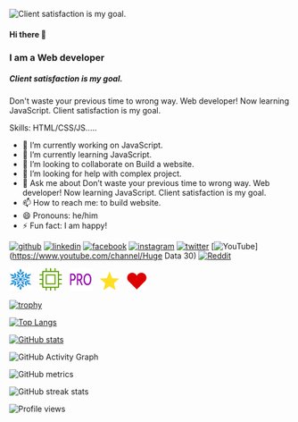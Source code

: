 ![Client satisfaction is my goal.](https://media.licdn.com/dms/image/D5616AQHB7jWkRluDoQ/profile-displaybackgroundimage-shrink_350_1400/0/1678638951692?e=1697673600&v=beta&t=Z7oyzYM_umy1R5VfPWSnbMpzLQlFoqrtzMhLtVQFJJc)

#### Hi there 👋
### I am a Web developer
##### Client satisfaction is my goal.


Don't waste your previous time to wrong way. Web developer! Now learning JavaScript. Client satisfaction is my goal.

Skills: HTML/CSS/JS.....

- 🔭 I’m currently working on JavaScript. 
- 🌱 I’m currently learning JavaScript. 
- 👯 I’m looking to collaborate on Build a website. 
- 🤔 I’m looking for help with complex project. 
- 💬 Ask me about Don’t waste your previous time to wrong way. Web developer! Now learning JavaScript. Client satisfaction is my goal. 
- 📫 How to reach me: to build website. 
- 😄 Pronouns: he/him 
- ⚡ Fun fact: I am happy! 


[<img src='https://cdn.jsdelivr.net/npm/simple-icons@3.0.1/icons/github.svg' alt='github' height='40'>](https://github.com/myfuturetarget)  [<img src='https://cdn.jsdelivr.net/npm/simple-icons@3.0.1/icons/linkedin.svg' alt='linkedin' height='40'>](https://www.linkedin.com/in/dmhejbulrahman/)  [<img src='https://cdn.jsdelivr.net/npm/simple-icons@3.0.1/icons/facebook.svg' alt='facebook' height='40'>](https://www.facebook.com/dmhejbulrahman)  [<img src='https://cdn.jsdelivr.net/npm/simple-icons@3.0.1/icons/instagram.svg' alt='instagram' height='40'>](https://www.instagram.com/dmhejbulrahman/)  [<img src='https://cdn.jsdelivr.net/npm/simple-icons@3.0.1/icons/twitter.svg' alt='twitter' height='40'>](https://twitter.com/dmhejbulrahman)  [<img src='https://cdn.jsdelivr.net/npm/simple-icons@3.0.1/icons/youtube.svg' alt='YouTube' height='40'>](https://www.youtube.com/channel/Huge Data 30)  [<img src='https://cdn.jsdelivr.net/npm/simple-icons@3.0.1/icons/reddit.svg' alt='Reddit' height='40'>](https://www.reddit.com/user/dmhejbulrahman)  

<a href='https://archiveprogram.github.com/'><img src='https://raw.githubusercontent.com/acervenky/animated-github-badges/master/assets/acbadge.gif' width='40' height='40'></a> <a href='https://docs.github.com/en/developers'><img src='https://raw.githubusercontent.com/acervenky/animated-github-badges/master/assets/devbadge.gif' width='40' height='40'></a> <a href='https://github.com/pricing'><img src='https://raw.githubusercontent.com/acervenky/animated-github-badges/master/assets/pro.gif' width='40' height='40'></a> <a href='https://stars.github.com/'><img src='https://raw.githubusercontent.com/acervenky/animated-github-badges/master/assets/starbadge.gif' width='35' height='35'></a> <a href='https://docs.github.com/en/github/supporting-the-open-source-community-with-github-sponsors'><img src='https://raw.githubusercontent.com/acervenky/animated-github-badges/master/assets/sponsorbadge.gif' width='35' height='35'></a> 

[![trophy](https://github-profile-trophy.vercel.app/?username=myfuturetarget)](https://github.com/ryo-ma/github-profile-trophy)

[![Top Langs](https://github-readme-stats.vercel.app/api/top-langs/?username=myfuturetarget)](https://github.com/anuraghazra/github-readme-stats)

[![GitHub stats](https://github-readme-stats.vercel.app/api?username=myfuturetarget&show_icons=true&count_private=true)](https://github.com/myfuturetarget)  

![GitHub Activity Graph](https://activity-graph.herokuapp.com/graph?username=myfuturetarget)  

![GitHub metrics](https://metrics.lecoq.io/myfuturetarget)  

![GitHub streak stats](https://streak-stats.demolab.com/?user=myfuturetarget)  

![Profile views](https://gpvc.arturio.dev/myfuturetarget)  
